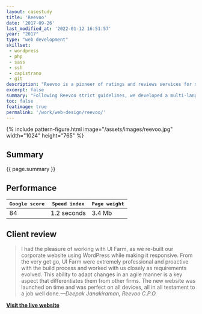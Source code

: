 ```yaml
---
layout: casestudy
title: 'Reevoo'
date: '2017-09-26'
last_modified_at: '2022-01-12 16:51:57'
year: "2017"
type: "web development"
skillset: 
 - wordpress
 - php
 - sass
 - ssh
 - capistrano
 - git
description: "Reevoo is a pioneer of ratings and reviews services for multichannel brands and retailers."
excerpt: false
summary: "Following Reevoo strict guidelines, we developed a multi-language <strong>bespoke WordPress corporate website which included a live demo application</strong>. It shown potential clients how user generated content such as reviews, ratings and conversation could be delivered and embedded on their web products. The website featured <strong>integrations with Salesforce</strong> for lead generation and LinkedIn for authentication. Despite an heavy usage of images and videos, we managed to achieve a good performance."
toc: false
featimage: true
permalink: '/work/web-design/reevoo/'
---
```

{% include pattern-figure.html image="/assets/images/reevoo.jpg" width="1024" height="765" %}

<h2 class="text-center text-uppercase">Summary</h2>

<p class="lead">{{ page.summary }}</p>

<h2 class="text-center text-uppercase">Performance</h2>

<table class="table table-borderless table-sm mt-4 mb-5">
  <thead>
    <tr>
      <th scope="col" class="align-top text-center fw-bold"><kbd>Google score</kbd></th>
      <th scope="col" class="align-top text-center fw-bold"><kbd>Speed index</kbd></th>
      <th scope="col" class="align-top text-center fw-bold"><kbd>Page weight</kbd></th>
    </tr>
  </thead>
  <tbody>
    <tr>
      <td class="text-center fs-1">84</td>
      <td class="text-center fs-1 fw-bold">1.2 seconds</td>
      <td class="text-center fs-1">3.4 Mb</td>
    </tr>
  </tbody>
</table>

<h2 class="text-center text-uppercase">Client review</h2>

> I had the pleasure of working with UI Farm, as we re-built our corporate website using WordPress while making it responsive. From the very get go, UI Farm were extremely professional and proactive with the build process and worked with us closely as requirements evolved. This ability to adapt changes in an agile manner is a key aspect that differentiates them from other firms. The new website was launched on time and was perfect on all devices, all in all testament to a job well done.<cite>—Deepak Janakiraman, Reevoo C.P.O.</cite>

<div class="text-center my-5 py-5">
  <a class="btn btn-lg btn-m2m btn-m2m-cta py-3 px-4 fw-bold" href="https://www.reevoo.com" title="Visit the live website"><span class="text-uppercase fs-4"><strong>Visit the live website</strong></span></a>
</div>